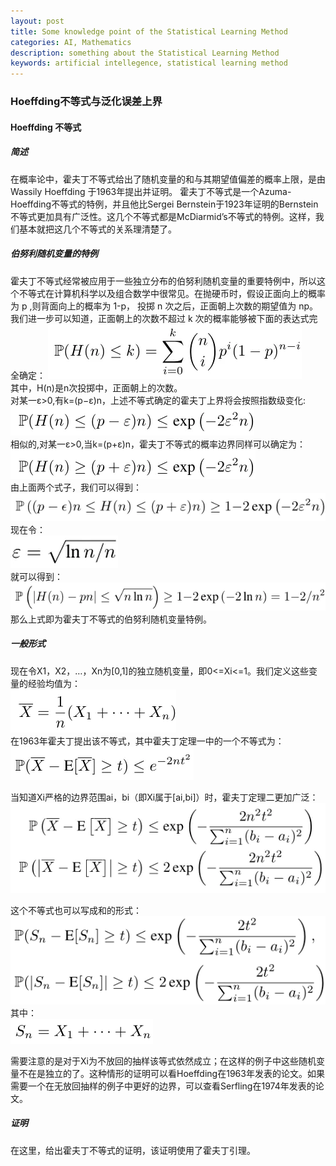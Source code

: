 ```yaml
---
layout: post
title: Some knowledge point of the Statistical Learning Method
categories: AI, Mathematics
description: something about the Statistical Learning Method
keywords: artificial intellegence, statistical learning method
---    
```



### Hoeffding不等式与泛化误差上界

#### Hoeffding 不等式   
##### 简述    
 在概率论中，霍夫丁不等式给出了随机变量的和与其期望值偏差的概率上限，是由 Wassily Hoeffding 于1963年提出并证明。 霍夫丁不等式是一个Azuma-Hoeffding不等式的特例，并且他比Sergei Bernstein于1923年证明的Bernstein不等式更加具有广泛性。这几个不等式都是McDiarmid’s不等式的特例。这样，我们基本就把这几个不等式的关系理清楚了。


##### 伯努利随机变量的特例    
 霍夫丁不等式经常被应用于一些独立分布的伯努利随机变量的重要特例中，所以这个不等式在计算机科学以及组合数学中很常见。在抛硬币时，假设正面向上的概率为 p ,则背面向上的概率为 1-p， 投掷 n 次之后，正面朝上次数的期望值为 np。 我们进一步可以知道，正面朝上的次数不超过 k 次的概率能够被下面的表达式完全确定： 
  ![1](/images/posts/statisticalLearning/1.webp)       
 其中，H(n)是n次投掷中，正面朝上的次数。   
 对某一ε>0,有k=(p−ε)n，上述不等式确定的霍夫丁上界将会按照指数级变化:   
 ![2](/images/posts/statisticalLearning/2.webp)     
 相似的,对某一ε>0,当k=(p+ε)n，霍夫丁不等式的概率边界同样可以确定为：    
 ![3](/images/posts/statisticalLearning/3.webp)      
  由上面两个式子，我们可以得到：       
 ![4](/images/posts/statisticalLearning/4.webp)     
现在令：   
 ![5](/images/posts/statisticalLearning/5.webp)    
 就可以得到：   
 ![6](/images/posts/statisticalLearning/6.webp)   
   那么上式即为霍夫丁不等式的伯努利随机变量特例。    

##### 一般形式    
现在令X1，X2，…，Xn为[0,1]的独立随机变量，即0<=Xi<=1。我们定义这些变量的经验均值为：    
![7](/images/posts/statisticalLearning/7.webp)  
在1963年霍夫丁提出该不等式，其中霍夫丁定理一中的一个不等式为：   
![8](/images/posts/statisticalLearning/8.webp) 

当知道Xi严格的边界范围ai，bi（即Xi属于[ai,bi]）时，霍夫丁定理二更加广泛：
![9](/images/posts/statisticalLearning/9.webp)    

这个不等式也可以写成和的形式：   
![10](/images/posts/statisticalLearning/10.png)     
其中：  
![11](/images/posts/statisticalLearning/11.png)      

需要注意的是对于Xi为不放回的抽样该等式依然成立；在这样的例子中这些随机变量不在是独立的了。这种情形的证明可以看Hoeffding在1963年发表的论文。如果需要一个在无放回抽样的例子中更好的边界，可以查看Serfling在1974年发表的论文。

##### 证明   
在这里，给出霍夫丁不等式的证明，该证明使用了霍夫丁引理。   

